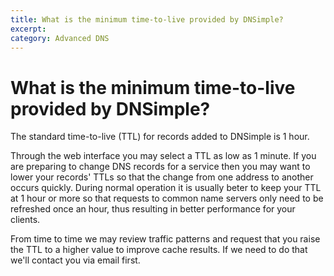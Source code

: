 ```yaml
---
title: What is the minimum time-to-live provided by DNSimple?
excerpt: 
category: Advanced DNS
---
```


# What is the minimum time-to-live provided by DNSimple?

The standard time-to-live (TTL) for records added to DNSimple is 1 hour.

Through the web interface you may select a TTL as low as 1 minute. If you are preparing to change DNS records for a service then you may want to lower your records' TTLs so that the change from one address to another occurs quickly. During normal operation it is usually beter to keep your TTL at 1 hour or more so that requests to common name servers only need to be refreshed once an hour, thus resulting in better performance for your clients.

From time to time we may review traffic patterns and request that you raise the TTL to a higher value to improve cache results. If we need to do that we'll contact you via email first.
